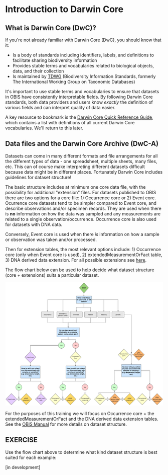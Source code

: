 # Introduction to Darwin Core

## What is Darwin Core (DwC)?

If you're not already familiar with Darwin Core (DwC), you should know that it:

* Is a body of standards including identifiers, labels, and definitions to facilitate sharing biodiversity information
* Provides stable terms and vocabularies related to biological objects, data, and their collection
* Is maintained by [TDWG](https://www.tdwg.org/) (Biodiversity Information Standards, formerly The International Working Group on Taxonomic Databases)

It's important to use stable terms and vocabularies to ensure that datasets in OBIS have consistently interpretable fields. By following Darwin Core standards, both data providers and users know *exactly* the definition of various fields and can interpret quality of data easier.

A key resource to bookmark is the [Darwin Core Quick Reference Guide](https://dwc.tdwg.org/terms/), which contains a list with definitions of all current Darwin Core vocabularies. We'll return to this later.

## Data files and the Darwin Core Archive (DwC-A)

Datasets can come in many different formats and file arrangements for all the different types of data - one spreadsheet, multiple sheets, many files, etc. This can of course make interpreting different datasets difficult because data might be in different places. Fortunately Darwin Core includes guidelines for dataset structure!

The basic structure includes at minimum one core data file, with the possibility for additional "extension" files. For datasets published to OBIS there are two options for a core file: 1) Occurrence core or 2) Event core. Ocurrence core datasets tend to be simpler compared to Event core, and describe observations and/or specimen records. They are used when there is **no** information on how the data was sampled and any measurements are related to a single observation/occurrence. Occurrence core is also used for datasets with DNA data.

Conversely, Event core is used when there *is* information on how a sample or observation was taken and/or processed.

Then for extension tables, the most relevant options include: 1) Occurrence core (only when Event core is used), 2) extendedMeasurementOrFact table, 3) DNA derived data extension. For all possible extensions see [here](https://rs.gbif.org/extensions.html).

The flow chart below can be used to help decide what dataset structure (core + extensions) suits a particular dataset.

![](/images/Dataset-structure-decisionTree.png)

For the purposes of this training we will focus on Occurrence core + the extendedMeasurementOrFact and the DNA derived data extension tables. See the [OBIS Manual](https://manual.obis.org/formatting.html#dataset-structure) for more details on dataset structure.

## EXERCISE

Use the flow chart above to determine what kind dataset structure is best suited for each example:

[in development]
